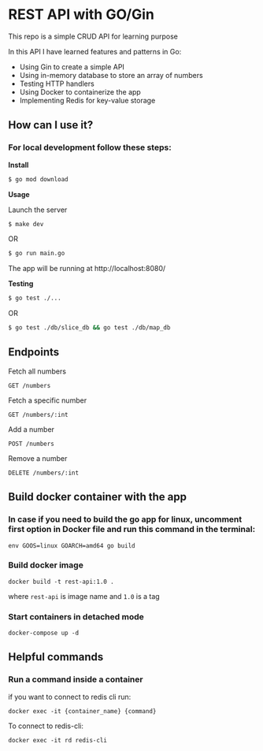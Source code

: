 # REST API with GO/Gin

This repo is a simple CRUD API for learning purpose

In this API I have learned features and patterns in Go:

- Using Gin to create a simple API
- Using in-memory database to store an array of numbers 
- Testing HTTP handlers
- Using Docker to containerize the app
- Implementing Redis for key-value storage

## How can I use it?

### For local development follow these steps:

**Install**

```sh
$ go mod download
```

**Usage**

Launch the server

```sh
$ make dev
```

OR

```sh
$ go run main.go
```

The app will be running at http://localhost:8080/

**Testing**

```sh
$ go test ./...
```

OR

```sh
$ go test ./db/slice_db && go test ./db/map_db
```

## Endpoints

Fetch all numbers

```
GET /numbers
```

Fetch a specific number

```
GET /numbers/:int
```

Add a number

```
POST /numbers
```

Remove a number

```
DELETE /numbers/:int
```


## Build docker container with the app

### In case if you need to build the go app for linux, uncomment first option in Docker file and run this command in the terminal:
`env GOOS=linux GOARCH=amd64 go build`

### Build docker image
`docker build -t rest-api:1.0 .`

where `rest-api` is image name and `1.0` is a tag

### Start containers in detached mode
`docker-compose up -d`

## Helpful commands 

### Run a command inside a container
if you want to connect to redis cli run:

`docker exec -it {container_name} {command}`

To connect to redis-cli:

`docker exec -it rd redis-cli` 

